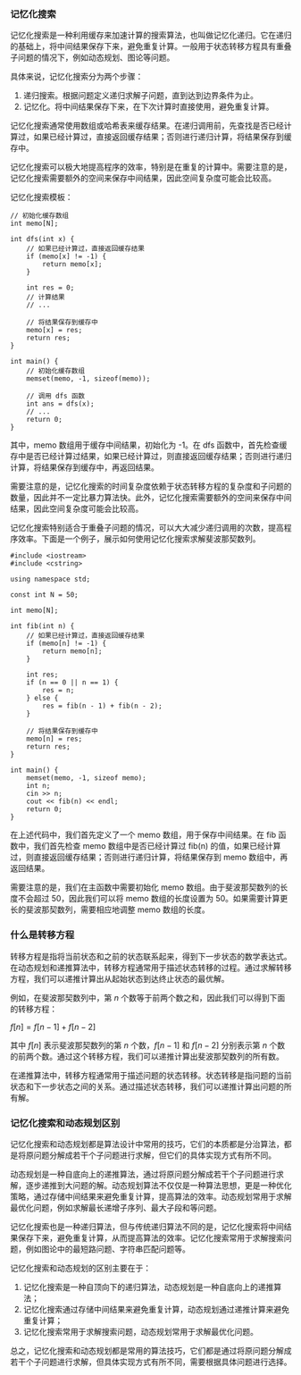 ### 记忆化搜索

记忆化搜索是一种利用缓存来加速计算的搜索算法，也叫做记忆化递归。它在递归的基础上，将中间结果保存下来，避免重复计算。一般用于状态转移方程具有重叠子问题的情况下，例如动态规划、图论等问题。

具体来说，记忆化搜索分为两个步骤：

1. 递归搜索。根据问题定义递归求解子问题，直到达到边界条件为止。
2. 记忆化。将中间结果保存下来，在下次计算时直接使用，避免重复计算。

记忆化搜索通常使用数组或哈希表来缓存结果。在递归调用前，先查找是否已经计算过，如果已经计算过，直接返回缓存结果；否则进行递归计算，将结果保存到缓存中。

记忆化搜索可以极大地提高程序的效率，特别是在重复的计算中。需要注意的是，记忆化搜索需要额外的空间来保存中间结果，因此空间复杂度可能会比较高。

记忆化搜索模板：

```
// 初始化缓存数组
int memo[N];

int dfs(int x) {
    // 如果已经计算过，直接返回缓存结果
    if (memo[x] != -1) {
        return memo[x];
    }

    int res = 0;
    // 计算结果
    // ...

    // 将结果保存到缓存中
    memo[x] = res;
    return res;
}

int main() {
    // 初始化缓存数组
    memset(memo, -1, sizeof(memo));

    // 调用 dfs 函数
    int ans = dfs(x);
    // ...
    return 0;
}

```

其中，memo 数组用于缓存中间结果，初始化为 -1。在 dfs 函数中，首先检查缓存中是否已经计算过结果，如果已经计算过，则直接返回缓存结果；否则进行递归计算，将结果保存到缓存中，再返回结果。

需要注意的是，记忆化搜索的时间复杂度依赖于状态转移方程的复杂度和子问题的数量，因此并不一定比暴力算法快。此外，记忆化搜索需要额外的空间来保存中间结果，因此空间复杂度可能会比较高。

记忆化搜索特别适合于重叠子问题的情况，可以大大减少递归调用的次数，提高程序效率。下面是一个例子，展示如何使用记忆化搜索求解斐波那契数列。

```
#include <iostream>
#include <cstring>

using namespace std;

const int N = 50;

int memo[N];

int fib(int n) {
    // 如果已经计算过，直接返回缓存结果
    if (memo[n] != -1) {
        return memo[n];
    }

    int res;
    if (n == 0 || n == 1) {
        res = n;
    } else {
        res = fib(n - 1) + fib(n - 2);
    }

    // 将结果保存到缓存中
    memo[n] = res;
    return res;
}

int main() {
    memset(memo, -1, sizeof memo);
    int n;
    cin >> n;
    cout << fib(n) << endl;
    return 0;
}

```

在上述代码中，我们首先定义了一个 memo 数组，用于保存中间结果。在 fib 函数中，我们首先检查 memo 数组中是否已经计算过 fib(n) 的值，如果已经计算过，则直接返回缓存结果；否则进行递归计算，将结果保存到 memo 数组中，再返回结果。

需要注意的是，我们在主函数中需要初始化 memo 数组。由于斐波那契数列的长度不会超过 50，因此我们可以将 memo 数组的长度设置为 50。如果需要计算更长的斐波那契数列，需要相应地调整 memo 数组的长度。

### 什么是转移方程

转移方程是指将当前状态和之前的状态联系起来，得到下一步状态的数学表达式。在动态规划和递推算法中，转移方程通常用于描述状态转移的过程。通过求解转移方程，我们可以递推计算出从起始状态到达终止状态的最优解。

例如，在斐波那契数列中，第 $n$ 个数等于前两个数之和，因此我们可以得到下面的转移方程：

$f[n] = f[n-1] + f[n-2]$

其中 $f[n]$ 表示斐波那契数列的第 $n$ 个数，$f[n-1]$ 和 $f[n-2]$ 分别表示第 $n$ 个数的前两个数。通过这个转移方程，我们可以递推计算出斐波那契数列的所有数。

在递推算法中，转移方程通常用于描述问题的状态转移。状态转移是指问题的当前状态和下一步状态之间的关系。通过描述状态转移，我们可以递推计算出问题的所有解。

### 记忆化搜索和动态规划区别

记忆化搜索和动态规划都是算法设计中常用的技巧，它们的本质都是分治算法，都是将原问题分解成若干个子问题进行求解，但它们的具体实现方式有所不同。

动态规划是一种自底向上的递推算法，通过将原问题分解成若干个子问题进行求解，逐步递推到大问题的解。动态规划算法不仅仅是一种算法思想，更是一种优化策略，通过存储中间结果来避免重复计算，提高算法的效率。动态规划常用于求解最优化问题，例如求解最长递增子序列、最大子段和等问题。

记忆化搜索也是一种递归算法，但与传统递归算法不同的是，记忆化搜索将中间结果保存下来，避免重复计算，从而提高算法的效率。记忆化搜索常用于求解搜索问题，例如图论中的最短路问题、字符串匹配问题等。

记忆化搜索和动态规划的区别主要在于：

1. 记忆化搜索是一种自顶向下的递归算法，动态规划是一种自底向上的递推算法；
2. 记忆化搜索通过存储中间结果来避免重复计算，动态规划通过递推计算来避免重复计算；
3. 记忆化搜索常用于求解搜索问题，动态规划常用于求解最优化问题。

总之，记忆化搜索和动态规划都是常用的算法技巧，它们都是通过将原问题分解成若干个子问题进行求解，但具体实现方式有所不同，需要根据具体问题进行选择。